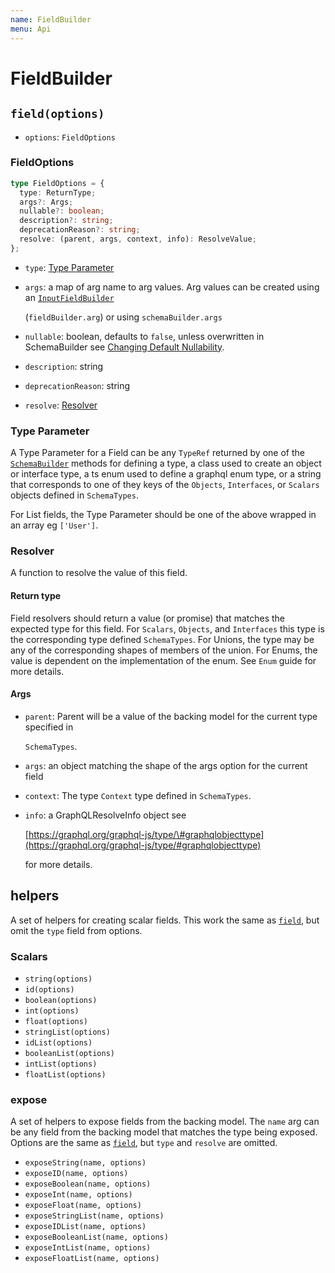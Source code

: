 ```yaml
---
name: FieldBuilder
menu: Api
---
```


# FieldBuilder

## `field(options)`

* `options`: `FieldOptions`

### FieldOptions

```typescript
type FieldOptions = {
  type: ReturnType;
  args?: Args;
  nullable?: boolean;
  description?: string;
  deprecationReason?: string;
  resolve: (parent, args, context, info): ResolveValue;
};
```

* `type`: [Type Parameter](field-builder.md#type-parameter)
* `args`: a map of arg name to arg values. Arg values can be created using an [`InputFieldBuilder`](input-field-builder.md)

  \(`fieldBuilder.arg`\) or using `schemaBuilder.args`

* `nullable`: boolean, defaults to `false`, unless overwritten in SchemaBuilder see [Changing Default Nullability](../guide/changing-default-nullability.md).
* `description`: string
* `deprecationReason`: string
* `resolve`: [Resolver](field-builder.md#resolver)

### Type Parameter

A Type Parameter for a Field can be any `TypeRef` returned by one of the [`SchemaBuilder`](https://github.com/hayes/giraphql/tree/a813922505511a8b5971e4f2dcd9592dd9b98e30/docs/api/guide/schema-builder.md) methods for defining a type, a class used to create an object or interface type, a ts enum used to define a graphql enum type, or a string that corresponds to one of they keys of the `Objects`, `Interfaces`, or `Scalars` objects defined in `SchemaTypes`.

For List fields, the Type Parameter should be one of the above wrapped in an array eg `['User']`.

### Resolver

A function to resolve the value of this field.

#### Return type

Field resolvers should return a value \(or promise\) that matches the expected type for this field. For `Scalars`, `Objects`, and `Interfaces` this type is the corresponding type defined `SchemaTypes`. For Unions, the type may be any of the corresponding shapes of members of the union. For Enums, the value is dependent on the implementation of the enum. See `Enum` guide for more details.

#### Args

* `parent`: Parent will be a value of the backing model for the current type specified in

  `SchemaTypes`.

* `args`: an object matching the shape of the args option for the current field
* `context`: The type `Context` type defined in `SchemaTypes`.
* `info`: a GraphQLResolveInfo object see

  [https://graphql.org/graphql-js/type/\#graphqlobjecttype](https://graphql.org/graphql-js/type/#graphqlobjecttype)

  for more details.

## helpers

A set of helpers for creating scalar fields. This work the same as [`field`](field-builder.md#fieldoptions), but omit the `type` field from options.

### Scalars

* `string(options)`
* `id(options)`
* `boolean(options)`
* `int(options)`
* `float(options)`
* `stringList(options)`
* `idList(options)`
* `booleanList(options)`
* `intList(options)`
* `floatList(options)`

### expose

A set of helpers to expose fields from the backing model. The `name` arg can be any field from the backing model that matches the type being exposed. Options are the same as [`field`](field-builder.md#fieldoptions), but `type` and `resolve` are omitted.

* `exposeString(name, options)`
* `exposeID(name, options)`
* `exposeBoolean(name, options)`
* `exposeInt(name, options)`
* `exposeFloat(name, options)`
* `exposeStringList(name, options)`
* `exposeIDList(name, options)`
* `exposeBooleanList(name, options)`
* `exposeIntList(name, options)`
* `exposeFloatList(name, options)`

